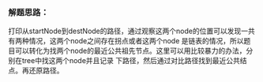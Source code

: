 ### 解题思路：
打印从startNode到destNode的路径，通过观察这两个node的位置可以发现一共有两种情况，这两个node之间存在拐点或者这两个node
是链表的情况，所以题目可以转化为找两个node的最近公共祖先节点。这里可以用比较暴力的办法，分别在tree中找这两个node并且记录
下路径，然后通过对比路径找到最近公共结点。再还原路径。